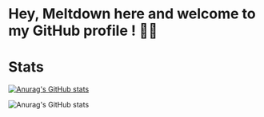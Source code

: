 # Hey, Meltdown here and welcome to my GitHub profile ! 👋🏻

# Stats

[![Anurag's GitHub stats](https://github-readme-stats.vercel.app/api?username=meltdown1337)](https://github.com/anuraghazra/github-readme-stats)

![Anurag's GitHub stats](https://github-readme-stats.vercel.app/api?username=anuraghazra&show_icons=true&theme=synthwave)
